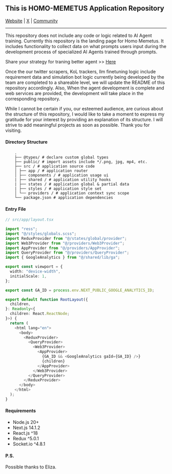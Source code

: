 ## This is HOMO-MEMETUS Application Repository

[Website](https://www.homo-memetus.xyz) | [X](https://x.com/homo_memetus) | [Community](https://x.com/i/communities/1874464022457889056)

---

This repository does not include any code or logic related to AI Agent training. Currently this repository is the landing page for Homo Memetus. It includes functionality to collect data on what prompts users input during the development process of specialized AI Agents trained through prompts.

Share your strategy for traning better agent >> [Here](https://www.homo-memetus.xyz)

Once the our twitter scrapers, KoL trackers, llm finetuning logic include requirement data and simulation bot logic currently being developed by the team are completed to a shareable level, we will update the README of this repository accordingly. Also, When the agent development is complete and web services are provided, the development will take place in the corresponding repository.

While I cannot be certain if you, our esteemed audience, are curious about the structure of this repository, I would like to take a moment to express my gratitude for your interest by providing an explanation of its structure. I will strive to add meaningful projects as soon as possible. Thank you for visiting.

#### Directory Structure

```text
	.
	├── @types/ # declare custom global types
	├── public/ # import assets include */.png, jpg, mp4, etc.
	├── src / # application source code
	│ ├── app / # application router
	│ ├── components / # application usage ui
	| ├── shared / # application utility hooks
	| ├── states / # application global & partial data
	| ├── styles / # application style set
	│ └── providers / # application context sync scope
	└── package.json # application dependencies
```

#### Entry File

```typescript
// src/app/layout.tsx

import "ress";
import "@/styles/globals.scss";
import ReduxProvider from "@/states/global/provider";
import Web3Provider from "@/providers/Web3Provider";
import AppProvider from "@/providers/AppProvider";
import QueryProvider from "@/providers/QueryProvider";
import { GoogleAnalytics } from "@/shared/lib/ga";

export const viewport = {
  width: "device-width",
  initialScale: 1,
};

export const GA_ID = process.env.NEXT_PUBLIC_GOOGLE_ANALYTICS_ID;

export default function RootLayout({
  children,
}: Readonly<{
  children: React.ReactNode;
}>) {
  return (
    <html lang="en">
      <body>
        <ReduxProvider>
          <QueryProvider>
            <Web3Provider>
              <AppProvider>
                {GA_ID && <GoogleAnalytics gaId={GA_ID} />}
                {children}
              </AppProvider>
            </Web3Provider>
          </QueryProvider>
        </ReduxProvider>
      </body>
    </html>
  );
}
```

#### Requirements

- Node.js 20+
- Next.js 14.1.2
- React.js ^18
- Redux ^5.0.1
- Socket.io ^4.8.1

  
#### P.S.
Possible thanks to Eliza.
